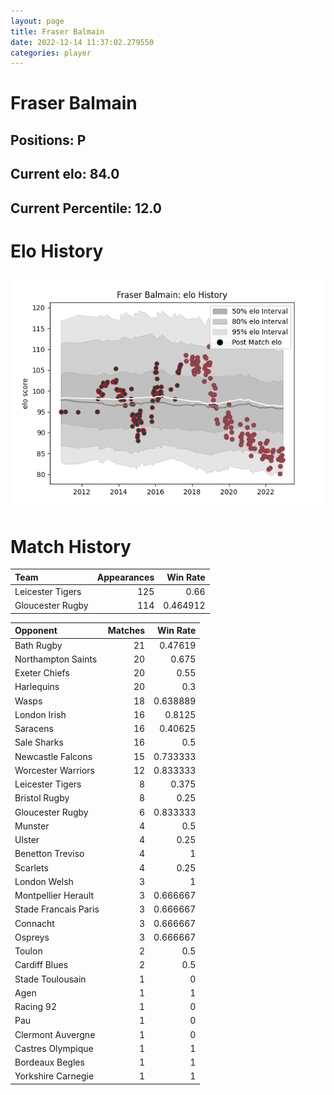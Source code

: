 ```yaml
---  
layout: page  
title: Fraser Balmain  
date: 2022-12-14 11:37:02.279550  
categories: player  
---
```

# Fraser Balmain

## Positions: P

## Current elo: 84.0

## Current Percentile: 12.0

# Elo History


![elo history](history_FraserBalmain.png)
# Match History


| Team             |   Appearances |   Win Rate |
|:-----------------|--------------:|-----------:|
| Leicester Tigers |           125 |   0.66     |
| Gloucester Rugby |           114 |   0.464912 |

| Opponent             |   Matches |   Win Rate |
|:---------------------|----------:|-----------:|
| Bath Rugby           |        21 |   0.47619  |
| Northampton Saints   |        20 |   0.675    |
| Exeter Chiefs        |        20 |   0.55     |
| Harlequins           |        20 |   0.3      |
| Wasps                |        18 |   0.638889 |
| London Irish         |        16 |   0.8125   |
| Saracens             |        16 |   0.40625  |
| Sale Sharks          |        16 |   0.5      |
| Newcastle Falcons    |        15 |   0.733333 |
| Worcester Warriors   |        12 |   0.833333 |
| Leicester Tigers     |         8 |   0.375    |
| Bristol Rugby        |         8 |   0.25     |
| Gloucester Rugby     |         6 |   0.833333 |
| Munster              |         4 |   0.5      |
| Ulster               |         4 |   0.25     |
| Benetton Treviso     |         4 |   1        |
| Scarlets             |         4 |   0.25     |
| London Welsh         |         3 |   1        |
| Montpellier Herault  |         3 |   0.666667 |
| Stade Francais Paris |         3 |   0.666667 |
| Connacht             |         3 |   0.666667 |
| Ospreys              |         3 |   0.666667 |
| Toulon               |         2 |   0.5      |
| Cardiff Blues        |         2 |   0.5      |
| Stade Toulousain     |         1 |   0        |
| Agen                 |         1 |   1        |
| Racing 92            |         1 |   0        |
| Pau                  |         1 |   0        |
| Clermont Auvergne    |         1 |   0        |
| Castres Olympique    |         1 |   1        |
| Bordeaux Begles      |         1 |   1        |
| Yorkshire Carnegie   |         1 |   1        |